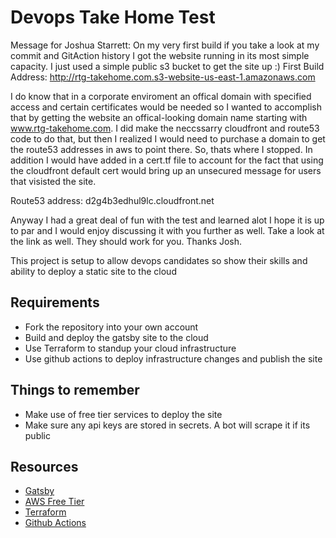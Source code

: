 # Devops Take Home Test

Message for Joshua Starrett:
On my very first build if you take a look at my commit and GitAction history I got the website running in its most simple capacity.
I just used a simple public s3 bucket to get the site up :)
First Build Address:  http://rtg-takehome.com.s3-website-us-east-1.amazonaws.com


I do know that in a corporate enviroment an offical domain with specified access and certain certificates would be needed so I wanted to accomplish that by getting the website an offical-looking domain name starting with www.rtg-takehome.com. 
I did make the neccssarry cloudfront and route53 code to do that, but then I realized I would need to purchase a domain
to get the route53 addresses in aws to point there. So, thats where I stopped. In addition I would have added in a cert.tf file 
to account for the fact that using the cloudfront default cert would bring up an unsecured message for users that visisted the 
site. 

Route53 address: d2g4b3edhul9lc.cloudfront.net

Anyway I had a great deal of fun with the test and learned alot I hope it is up to par and I would enjoy discussing it with you further as well. Take a look at the link as well. They should work for you. Thanks Josh.

This project is setup to allow devops candidates so show their skills and ability to deploy a static site to the cloud

## Requirements
- Fork the repository into your own account
- Build and deploy the gatsby site to the cloud
- Use Terraform to standup your cloud infrastructure
- Use github actions to deploy infrastructure changes and publish the site

## Things to remember
- Make use of free tier services to deploy the site
- Make sure any api keys are stored in secrets. A bot will scrape it if its public

## Resources
- [Gatsby](https://www.gatsbyjs.com/docs/)
- [AWS Free Tier](https://aws.amazon.com/free/?all-free-tier.sort-by=item.additionalFields.SortRank&all-free-tier.sort-order=asc&awsf.Free%20Tier%20Categories=categories%23storage)
- [Terraform](https://www.terraform.io/docs/index.html)
- [Github Actions](https://docs.github.com/en/free-pro-team@latest/actions
)
